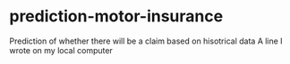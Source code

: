 # prediction-motor-insurance
Prediction of whether there will be a claim based on hisotrical data
A line I wrote on my local computer
